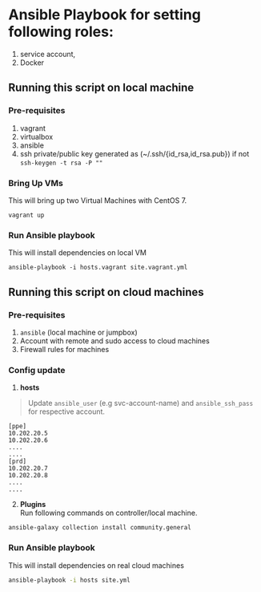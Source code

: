 # Ansible Playbook for setting following roles:
1. service account, 
1. Docker

## Running this script on local machine

### Pre-requisites
1. vagrant
2. virtualbox
3. ansible
4. ssh private/public key generated as (~/.ssh/{id_rsa,id_rsa.pub}) if not `ssh-keygen -t rsa -P ""`

### Bring Up VMs
This will bring up two Virtual Machines with CentOS 7.
```
vagrant up
```

### Run Ansible playbook
This will install dependencies on local VM
```
ansible-playbook -i hosts.vagrant site.vagrant.yml
```

## Running this script on cloud machines

### Pre-requisites

1. `ansible` (local machine or jumpbox)
2. Account with remote and sudo access to cloud machines
3. Firewall rules for machines


### Config update

1. **hosts**
> Update `ansible_user` (e.g svc-account-name) and `ansible_ssh_pass` for respective account.
```
[ppe]
10.202.20.5
10.202.20.6
....
....
[prd]
10.202.20.7
10.202.20.8
....
....
```

2. **Plugins**  
   Run following commands on controller/local machine.
```
ansible-galaxy collection install community.general
```


### Run Ansible playbook
This will install dependencies on real cloud machines

```bash
ansible-playbook -i hosts site.yml
```
